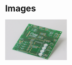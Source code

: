 # Images

[<img src="https://raw.githubusercontent.com/deltarobotone/image_database/master/circuit_board_assembly/circuit_board_assembly%20(1).PNG" width="200">](https://raw.githubusercontent.com/deltarobotone/image_database/master/circuit_board_assembly/circuit_board_assembly%20(1).PNG)
